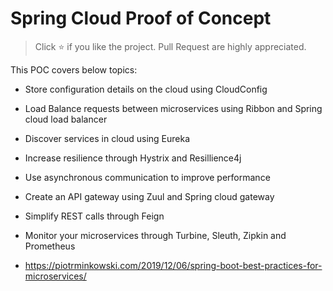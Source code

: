 # Spring Cloud Proof of Concept
> Click :star:   if you like the project. Pull Request are highly appreciated.

This POC covers below topics:
* Store configuration details on the cloud using CloudConfig
* Load Balance requests between microservices using Ribbon and Spring cloud load balancer
* Discover services in cloud using Eureka
* Increase resilience through Hystrix and Resillience4j
* Use asynchronous communication to improve performance
* Create an API gateway using Zuul and Spring cloud gateway
* Simplify REST calls through Feign
* Monitor your microservices through Turbine, Sleuth, Zipkin and Prometheus

* https://piotrminkowski.com/2019/12/06/spring-boot-best-practices-for-microservices/
